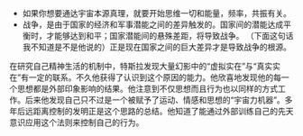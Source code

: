 - 如果你想要通达宇宙本源真理，就要开始思维一切和能量，频率，共振有关。
- 战争，是由于国家的经济和军事潜能之间的差异触发的。国家间的潜能达成平衡时，才能够达到和平；国家潜能间的悬殊差距，将导致战争。
	（下面这句话我不知道是不是他说的）正是现在国家之间的巨大差异才是导致战争的根源。


在研究自己精神生活的机制中，特斯拉发现大量幻影中的“虚拟实在”与“真实实在”有一定的联系。不久他获得了认识到这个原因的能力。他欣喜地发现他的每一个思想都是外部印象影响的结果。他注意到不仅思想而且行为也以同样的方式工作。后来他发现自己只不过是一个被赋予了运动、情感和思想的“宇宙力机器”。多年后远距离控制的发明正是这个思路的总结。他知道了能通过外部训练自己的先天意识应用这个法则来控制自己的行为。